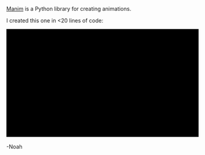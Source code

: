 [Manim](https://www.manim.community/) is a Python library for creating animations.

I created this one in <20 lines of code: 

![](https://github.com/noah-pitts/Animate-With-Manim/blob/master/gifs/CreateShapes_ManimCE_v0.18.1.gif)

-Noah
